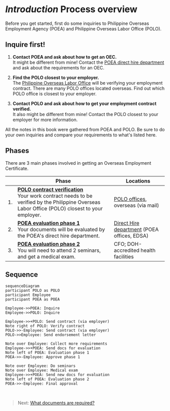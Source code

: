 # _Introduction_ Process overview

Before you get started, first do some inquiries to Philippine Overseas Employment Agency (POEA) and Philippine Overseas Labor Office (POLO).

## Inquire first!

1. **Contact POEA and ask about how to get an OEC.** <br> It might be different from mine! Contact the [POEA direct hire department](./direct_hire_department.md) and ask about the requirements for an OEC.

2. **Find the POLO closest to your employer.** <br> The [Philippine Overseas Labor Office](polo_verification.md) will be verifying your employment contract. There are many POLO offices located overseas. Find out which POLO office is closest to your employer.

3. **Contact POLO and ask about how to get your employment contract verified.** <br> It also might be different from mine! Contact the POLO closest to your employer for more information.

All the notes in this book were gathered from POEA and POLO. Be sure to do your own inquiries and compare your requirements to what's listed here.

## Phases

There are 3 main phases involved in getting an Overseas Employment Certificate.

|     | Phase                                                                                                                                                  | Locations                                   |
| --- | ------------------------------------------------------------------------------------------------------------------------------------------------------ | ------------------------------------------- |
| 1.  | **[POLO contract verification]** <br> Your work contract needs to be verified by the Philippine Overseas Labor Office (POLO) closest to your employer. | [POLO offices], overseas (via mail)         |
| 2.  | **[POEA evaluation phase 1]** <br> Your documents will be evaluated by the POEA's direct hire department.                                              | [Direct Hire department] (POEA offices, EDSA) |
| 3.  | **[POEA evaluation phase 2]** <br> You will need to attend 2 seminars, and get a medical exam.                                                         | CFO; DOH-accredited health facilities       |

[polo contract verification]: ./contract.md
[polo offices]: ./polo_verification.md
[direct hire department]: ./direct_hire_department.md
[poea evaluation phase 1]: ./direct_hire_evaluation.md
[poea evaluation phase 2]: ./evaluation_phase_2.md

## Sequence

```mermaid
sequenceDiagram
participant POLO as POLO
participant Employee
participant POEA as POEA

Employee->>POEA: Inquire
Employee->>POLO: Inquire

Employee->>+POLO: Send contract (via employer)
Note right of POLO: Verify contract
POLO->>-Employee: Send contract (via employer)
POLO->>Employee: Send endorsement letter

Note over Employee: Collect more requirements
Employee->>+POEA: Send docs for evaluation
Note left of POEA: Evaluation phase 1
POEA->>-Employee: Approve phase 1

Note over Employee: Do seminars
Note over Employee: Medical exam
Employee->>+POEA: Send new docs for evaluation
Note left of POEA: Evaluation phase 2
POEA->>-Employee: Final approval
```

<br>

> Next: [What documents are required?](./requirements_overview.md)
